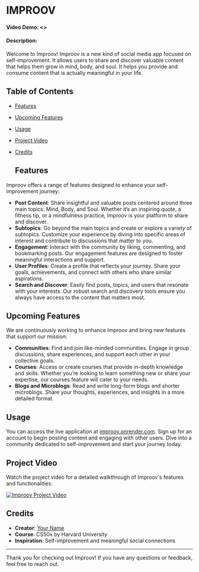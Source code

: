 # IMPROOV
#### Video Demo: <>
#### Description:

Welcome to Improov! Improov is a new kind of social media app focused on self-improvement. It allows users to share and discover valuable content that helps them grow in mind, body, and soul. It helps you provide and consume content that is actually meaningful in your life.

## Table of Contents
- [Features](#features)
- [Upcoming Features](#upcoming-features)
- [Usage](#usage)
- [Project Video](#project-video)
- [Credits](#credits)

  ## Features
Improov offers a range of features designed to enhance your self-improvement journey:

- **Post Content**: Share insightful and valuable posts centered around three main topics: Mind, Body, and Soul. Whether it’s an inspiring quote, a fitness tip, or a mindfulness practice, Improov is your platform to share and discover.
- **Subtopics**: Go beyond the main topics and create or explore a variety of subtopics. Customize your experience by diving into specific areas of interest and contribute to discussions that matter to you.
- **Engagement**: Interact with the community by liking, commenting, and bookmarking posts. Our engagement features are designed to foster meaningful interactions and support.
- **User Profiles**: Create a profile that reflects your journey. Share your goals, achievements, and connect with others who share similar aspirations.
- **Search and Discover**: Easily find posts, topics, and users that resonate with your interests. Our robust search and discovery tools ensure you always have access to the content that matters most.

## Upcoming Features
We are continuously working to enhance Improov and bring new features that support our mission:

- **Communities**: Find and join like-minded communities. Engage in group discussions, share experiences, and support each other in your collective goals.
- **Courses**: Access or create courses that provide in-depth knowledge and skills. Whether you’re looking to learn something new or share your expertise, our courses feature will cater to your needs.
- **Blogs and Microblogs**: Read and write long-form blogs and shorter microblogs. Share your thoughts, experiences, and insights in a more detailed format.

## Usage
You can access the live application at [improov.onrender.com](https://improov.onrender.com). Sign up for an account to begin posting content and engaging with other users. Dive into a community dedicated to self-improvement and start your journey today.

## Project Video
Watch the project video for a detailed walkthrough of Improov's features and functionalities:

[![Improov Project Video](https://img.youtube.com/vi/your-video-id/0.jpg)](https://www.youtube.com/watch?v=your-video-id)

## Credits
- **Creator**: [Your Name](https://github.com/VedeshP)
- **Course**: CS50x by Harvard University
- **Inspiration**: Self-improvement and meaningful social connections

---

Thank you for checking out Improov! If you have any questions or feedback, feel free to reach out.
